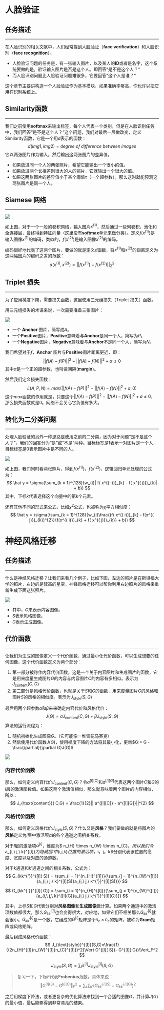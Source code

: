 # 人脸验证

## 任务描述

------

在人脸识别的相关文献中，人们经常提到人脸验证（**face verification**）和人脸识别（**face recognition**）。

-   人脸验证问题的任务是，有一张输入图片，以及某人的**ID**或者是名字，这个系统要做的是，验证输入图片是否是这个人。即回答“是不是这个人？”
-   而人脸识别问题比人脸验证问题难很多，它要回答“这个人是谁？“

这个章节主要讲构造一个人脸验证作为基本模块，如果准确率够高，你也许以把它用在识别系统上。

## Similarity函数

------

我们之前使用**softmax**来输出标签，每个人代表一个类别，但是在人脸识别任务中，我们回答“是不是这个人？”这个问题，我们对最后一层做改变，定义Similarity函数，它是一个用$d$表示的函数：
$$
d(img1,img2) = degree\ of\ difference\ between\ images
$$
它以两张图片作为输入，然后输出这两张图片的差异值。

-   如果放进同一个人的两张照片，希望它能输出一个很小的值。
-   如果放进两个长相差别很大的人的照片，它就输出一个很大的值。
-   如果这两张图片的差异值小于某个阈值$\tau$（一个超参数），那么这时就能预测这两张图片是同一个人。

## Siamese 网络

-----

![](http://www.ai-start.com/dl2017/images/ecd4f7ca6487b4ccb19c1f5039e9d876.png)

如上图，对于一个一般的卷积网络，输入图片$x^{(1)}$，然后通过一些列卷积，池化和全连接层，最终得到特征向量（这里没有**softmax**单元来做分类）。定义$f(x^{(1)})$是输入图像$x^{(1)}$的编码，类似的，$f(x^{(2)})$是输入图像$x^{(2)}$的编码。

编码很好地代表了这两个图片，要做的就是定义$d$函数，将$x^{(1)}$和$x^{(2)}$的距离定义为这两幅图片的编码之差的范数：
$$
d( x^{( 1)},x^{( 2)}) =|| f( x^{( 1)}) - f( x^{( 2)})||_{2}^{2}
$$

## Triplet 损失

------

为了应用梯度下降，需要损失函数，这里使用三元组损失（Triplet 损失）函数。

用三元组损失的术语来说，一次需要准备三张图片：

![](http://www.ai-start.com/dl2017/images/d56e1c92b45d8b9e76c1592fdbf0fc7f.png)

-   一个 **Anchor** 图片，简写成$A$。
-   一个**Positive**图片，**Positive**意味着与**Anchor**是同一个人，简写为$P$。
-   一个**Negative**图片，**Negative**意味着与**Anchor**不是同一个人，简写为$N$。

我们希望对于$f$，**Anchor** 图片与**Positive**图片距离更近，即：
$$
|| f(A) - f(P)||^{2} -||f(A) - f(N)||^{2} +\alpha \leq0
$$
其中$\alpha$是一个正的超参数，也叫做间隔(**margin**)。

然后我们定义损失函数：
$$
L( A,P,N) = max(|| f( A) - f( P)||^{2} -|| f( A) - f( N)||^{2} + a,0)
$$
这个$max$函数的作用就是，只要这个$|| f( A) - f( P)||^{2} -|| f( A) - f( N)||^{2} + a\leq0$，那么损失函数就是0。网络不会关心它负值有多大。

## 转化为二分类问题

-------

处理人脸验证的另外一种思路是使用之前的二分类，因为对于问题“是不是这个人？”，我们的回答分为“是”或“不是”两种。目标标签是1表示一对图片是一个人，目标标签是0表示图片中是不同的人。

![](http://www.ai-start.com/dl2017/images/c3bf61934da2f20a7d15e183c1d1d2ab.png)

如上图，我们同时看两张照片，得到$f(x^{(1)})$，$f(x^{(2)})$，逻辑回归单元处理的公式为：
$$
\hat y = \sigma(\sum_{k = 1}^{128}{w_{i}| f( x^{( i)})_{k} - f( x^{( j)})_{k}| + b})
$$
其中，下标$k$代表选择这个向量中的第$k$个元素。

还有其他不同的形式来公式，比如$\chi^{2}$公式，也被称为$\chi$平方相似度：
$$
\hat y = \sigma(\sum_{k = 1}^{128}{w_{i}\frac{(f( x^{( i)})_{k} - f(x^{( j)})_{k})^{2}}{f(x^{( i)})_{k} + f( x^{( j)})_{k}} + b})
$$

# 神经风格迁移

## 任务描述

------

什么是神经风格迁移？让我们来看几个例子，比如下图，左边的照片是在斯坦福大学的照片，右边的是梵高的星空，神经风格迁移可以帮你利用右边照片的风格来重新生成下面这张照片。

![](http://www.ai-start.com/dl2017/images/7b75c69ef064be274c82127a970461cf.png)

-   其中，$C$来表示内容图像。
-   $S$表示风格图像。
-   $G$表示生成图像。

## 代价函数

------

让我们为生成的图像定义一个代价函数，通过最小化代价函数，可以生成想要的任何图像，这个代价函数定义为两个部分：

1.   第一部分被称作内容代价函数，这是一个关于内容图片和生成图片的函数，它是用来度量生成图片$G$的内容与内容图片$C$的内容有多相似。表示为$J_{\text{content}}(C,G)$
2.   第二部分是风格代价函数，也就是关于$S$和$G$的函数，用来度量图片$G$的风格和图片$S$的风格的相似度。表示为$J_{\text{style}}(S,G)$

最后用两个超参数$a$和$\beta$来来确定内容代价和风格代价：
$$
J( G) = a J_{\text{content}}( C,G) + \beta J_{\text{style}}(S,G)
$$
算法的运行流程为：

1.   随机初始化生成图像$G$。（它可能像一堆雪花马赛克）
2.   然后使用代价函数$J(G)$，使用梯度下降的方法将其最小化，更新$G:= G - \frac{\partial}{\partial G}J(G)$

![](http://www.ai-start.com/dl2017/images/dd376e74155008845e96d662cc45493a.png)

### 内容代价函数

那么，如何定义内容代价$J_{\text{content}}(C,G)$？令$a^{[l][C]}$和$a^{[l][G]}$代表这两个图片$C$和$G$的$l$层的激活函数值。如果这两个激活值相似，那么就意味着两个图片的内容相似，所以：
$$
J_{\text{content}}( C,G) = \frac{1}{2}|| a^{[l][C]} - a^{[l][G]}||^{2}
$$

### 风格代价函数

那么，如何定义风格代价$J_{\text{style}}(S,G)$？什么又是**风格**？我们要做的就是将图片的**风格**定义为$l$层中激活项$\alpha$的各个通道之间相关系数。

对于$l$层的激活项$\alpha^{[l]}$，维度为$ n_{H} \times n_{W} \times n_{C}$，所以我们令$a_{i,\ j,\ k}^{[l]}$为隐藏层l中$(i,j,k)$位置的激活项，$i$，$j$，$k$分别代表该位置的高度、宽度以及对应的通道数。

对于$k$通道和$k'$通道之间的相关系数，公式为：
$$
G_{kk^{'}}^{[l]( S)} = \sum_{i = 1}^{n_{H}^{[l]}}{\sum_{j = 1}^{n_{W}^{[l]}}{a_{i,\ j,\ k}^{[l](S)}a_{i,\ j,\ k^{'}}^{[l](S)}}}
$$

$$
G_{kk^{'}}^{[l]( G)} = \sum_{i = 1}^{n_{H}^{[l]}}{\sum_{j = 1}^{n_{W}^{[l]}}{a_{i,\ j,\ k}^{[l](G)}a_{i,\ j,\ k^{'}}^{[l](G)}}}
$$

其中，上标$S$和$G$代表分别对**风格图像**和**生成图像**做计算。如果两个通道中的激活项数值都很大，那么$G_{{kk}^{'}}^{[l]}$也会变得很大，对应地，如果它们不相关那么$G_{{kk}^{'}}^{[l]}$就会很小。$G_{{kk}^{'}}^{[l]}$是一个数，它组成的$G^{[l]}$矩阵是个$n_{c} \times n_{c}$的矩阵，被称为**Gram**矩阵或风格矩阵。

最后组成风格代价函数：
$$
J_{\text{style}}^{[l]}(S,G)=\frac{1}{(2n_{H}^{[l]}n_{W}^{[l]}n_{C}^{[l]})^2}\Vert G^{[l]( S)}- G^{[l]( G)}\Vert_F^2
$$

$$
J_{\text{style}}(S,G)=\sum_l \lambda^{[l]}J_{\text{style}}^{[l]}(S,G)
$$

>   复习一下，下标$F$代表**Frobenius**范数，具体来说：
>   $$
>   \Vert G^{[l]( S)}- G^{[l]( G)}\Vert_F^2=\sum_k\sum_{k'}(G_{kk^{'}}^{[l]( S)}-G_{kk^{'}}^{[l]( G)})^2
>   $$

之后用梯度下降法，或者更复杂的优化算法来找到一个合适的图像$G$，并计算$J(G)$的最小值，最后能够得到非常漂亮的结果。

